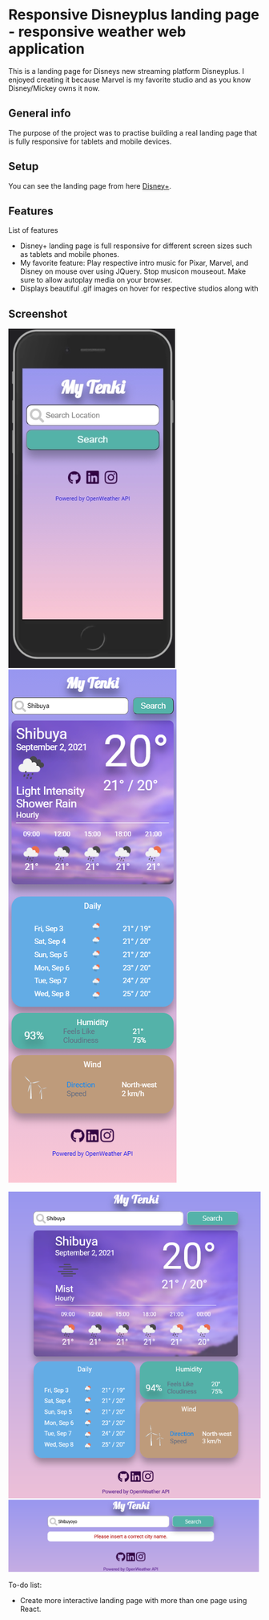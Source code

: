 # Responsive Disneyplus landing page - responsive weather web application
This is a landing page for Disneys new streaming platform Disneyplus. I enjoyed creating it because Marvel is my favorite studio and as you know Disney/Mickey owns it now.

## General info
The purpose of the project was to practise building a real landing page that is fully responsive for tablets and mobile devices.    

## Setup
You can see the landing page from here [Disney+](https://oybekjp.github.io/mytenki/#).

## Features
List of features 
* Disney+ landing page is full responsive for different screen sizes such as tablets and mobile phones. 
* My favorite feature: Play respective intro music for Pixar, Marvel, and Disney on mouse over using JQuery. Stop musicon mouseout. Make sure to allow autoplay media on your browser. 
* Displays beautiful .gif images on hover for respective studios along with  

## Screenshot
![mobile first page](https://raw.githubusercontent.com/OybekJP/mytenki/master/images/screenshots/mobile%20first%20page.png)
![mobile result page](https://raw.githubusercontent.com/OybekJP/mytenki/master/images/screenshots/mobile%20result%20page.png)

![web result page](https://raw.githubusercontent.com/OybekJP/mytenki/master/images/screenshots/Result%20page.png)
![wrong inut error display](https://raw.githubusercontent.com/OybekJP/mytenki/master/images/screenshots/wrong%20input%20error.png)

To-do list:
* Create more interactive landing page with more than one page using React.